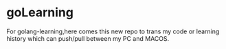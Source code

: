 # goLearning
For golang-learning,here comes this new repo to trans my code or learning history which can push/pull between my PC and MACOS.
